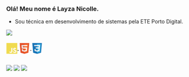 ### Olá! Meu nome é Layza Nicolle.

- Sou técnica em desenvolvimento de sistemas pela ETE Porto Digital.

<div>
 <a href="https://github.com/layzanicolle'>
 <img width="42%" src= "https://github-readme-stats.vercel.app/api?username=layzanicolle&show_icons=true&theme=dracula&includ_all_commits=true&count_private=true"/_>
 <img width="50%" src="https://github-readme-stats.vercel.app/api/top-langs/?username=layzanicolle&layout=compact&langs_count=16&theme=dracula"/_>
</div>
 <div style="display:inline_block"><br>
 <img align="center" alt="Layza-Js" height="30" widt="40" src="https://raw.githubusercontent.com/devicons/devicon/master/icons/javascript/javascript-plain.svg">
 <img align="center" alt="Layza-HTML" height="30" widt="40" src="https://raw.githubusercontent.com/devicons/devicon/master/icons/html5/html5-original.svg">
 <img align="center" alt="Layza-CSS" height="30" widt="40" src="https://raw.githubusercontent.com/devicons/devicon/master/icons/css3/css3-original.svg">
</div>

##

<div> 
 
  <a href="https://instagram.com/layzanicolle" target="_blank"><img src="https://img.shields.io/badge/-Instagram-%23E4405F?style=for-the-badge&logo=instagram&logoColor=white" target="_blank"></a>
  <a href = "mailto:layzanicolle1@gmail.com"><img src="https://img.shields.io/badge/-Gmail-%23333?style=for-the-badge&logo=gmail&logoColor=white" target="_blank"></a>
  <a href="https://www.linkedin.com/in/layza-nicolle-6911a0197" target="_blank"><img src="https://img.shields.io/badge/-LinkedIn-%230077B5?style=for-the-badge&logo=linkedin&logoColor=white" target="_blank"></a> 
  
</div>

